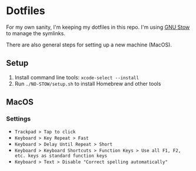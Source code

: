 # Dotfiles

For my own sanity, I'm keeping my dotfiles in this repo.
I'm using [GNU Stow](https://www.gnu.org/software/stow/) to manage the symlinks.

There are also general steps for setting up a new machine (MacOS).

## Setup

1. Install command line tools: `xcode-select --install`
2. Run `./NO-STOW/setup.sh` to install Homebrew and other tools

## MacOS

### Settings

- `Trackpad > Tap to click`
- `Keyboard > Key Repeat > Fast`
- `Keyboard > Delay Until Repeat > Short`
- `Keyboard > Keyboard Shortcuts > Function Keys > Use all F1, F2, etc. keys as standard function keys`
- `Keyboard > Text > Disable "Correct spelling automatically"`